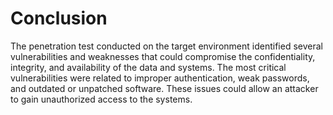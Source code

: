 
# Conclusion

The penetration test conducted on the target environment identified several vulnerabilities and weaknesses that could compromise the confidentiality, integrity, and availability of the data and systems. 
The most critical vulnerabilities were related to improper authentication, weak passwords, and outdated or unpatched software. 
These issues could allow an attacker to gain unauthorized access to the systems.
